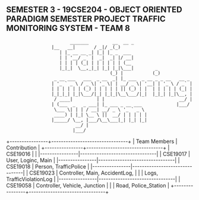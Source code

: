 SEMESTER 3 - 19CSE204 - OBJECT ORIENTED PARADIGM 
SEMESTER PROJECT
TRAFFIC MONITORING SYSTEM - TEAM 8
------------------------------------------------------------------------
            				_______         __  __ _                             
					 |__   __|       / _|/ _(_)                            
					    | |_ __ __ _| |_| |_ _  ___                        
					    | | '__/ _` |  _|  _| |/ __|                       
					    | | | | (_| | | | | | | (__                        
					    |_|_|  \__,_|_| |_| |_|\___|        _              
					                       (_) |           (_)             
					  _ __ ___   ___  _ __  _| |_ ___  _ __ _ _ __   __ _  
					 | '_ ` _ \ / _ \| '_ \| | __/ _ \| '__| | '_ \ / _` | 
					 | | | | | | (_) | | | | | || (_) | |  | | | | | (_| | 
					 |_|_|_| |_|\___/|_| |_|_|\__\___/|_|  |_|_| |_|\__, | 
					  / ____|         | |                            __/ | 
					 | (___  _   _ ___| |_ ___ _ __ ___             |___/  
					  \___ \| | | / __| __/ _ \ '_ ` _ \                   
					  ____) | |_| \__ \ ||  __/ | | | | |                  
					 |_____/ \__, |___/\__\___|_| |_| |_|                  
					          __/ |                                        
					         |___/
+----------------+--------------------------------+
| Team Members   |       Contribution             |
+----------------+--------------------------------+
|    CSE19016    |                                |
|----------------|--------------------------------|
|    CSE19017    | User, Loginc, Main             |
|----------------|--------------------------------|
|    CSE19018    | Person, TrafficPolice          |
|----------------|--------------------------------|
|    CSE19023    | Controller, Main, AccidentLog, |
|                | Logs, TrafficViolationLog      |
|----------------|--------------------------------|
|    CSE19058    | Controller, Vehicle, Junction  |
|                | Road, Police_Station           |
+----------------+--------------------------------+


